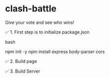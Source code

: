 # clash-battle
Give your vote and see who wins!

✅ 1. First step is to initialize package.json

bash

npm init -y
npm install express body-parser cors

✅ 2. Build page

✅ 3. Build Server